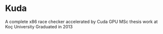 # Kuda
A complete x86 race checker accelerated by Cuda GPU
MSc thesis work at Koç University 
Graduated in 2013
